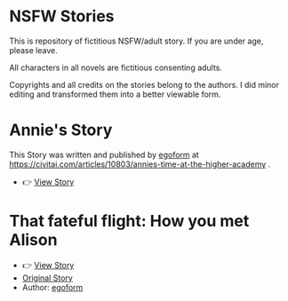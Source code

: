 # NSFW Stories

This is repository of fictitious NSFW/adult story. If you are under age, please leave.

All characters in all novels are fictitious consenting adults.

Copyrights and all credits on the stories belong to the authors. I did minor editing and transformed them into a better viewable form.

# Annie's Story

This Story was written and published by [egoform](https://civitai.com/user/egoform) at https://civitai.com/articles/10803/annies-time-at-the-higher-academy . 


- 👉️  [View Story](https://echsecutor.github.io/story_adventure/viewer/?load=https://raw.githubusercontent.com/Lizzard9/Annies_story/refs/heads/main/annies_story.json)


# That fateful flight: How you met Alison

- 👉️  [View Story](https://echsecutor.github.io/story_adventure/viewer/?load=https://raw.githubusercontent.com/Lizzard9/Annies_story/refs/heads/main/alison_story.json)
- [Original Story](https://civitai.com/articles/11772/that-fateful-flight-how-you-met-alison)
- Author: [egoform](https://civitai.com/user/egoform)